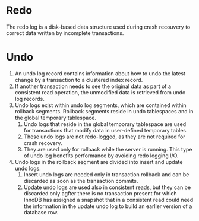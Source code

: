 # Redo

The redo log is a disk-based data structure used during crash recouvery to correct data written by incomplete transactions.

# Undo

1. An undo log record contains information about how to undo the latest change by a transaction to a clustered index record.
1. If another transaction needs to see the original data as part of a consistent read operation, the unmodified data is retrieved from undo log records.
1. Undo logs exist within undo log segments, which are contained within rollback segments. Rollback segments reside in undo tablespaces and in the global temporary tablespace.
    1. Undo logs that reside in the global temporary tablespace are used for transactions that modify data in user-defined temporary tables.
    1. These undo logs are not redo-logged, as they are not required for crash recovery.
    1. They are used only for rollback while the server is running. This type of undo log benefits performance by avoiding redo logging I/O.
1. Undo logs in the rollback segment are divided into insert and update undo logs. 
    1. Insert undo logs are needed only in transaction rollback and can be discarded as soon as the transaction commits.
    1. Update undo logs are used also in consistent reads, but they can be discarded only agfter there is no transaction present for which InnoDB has assigned a snapshot that in a consistent read could need the information in the update undo log to build an earlier version of a database row.
